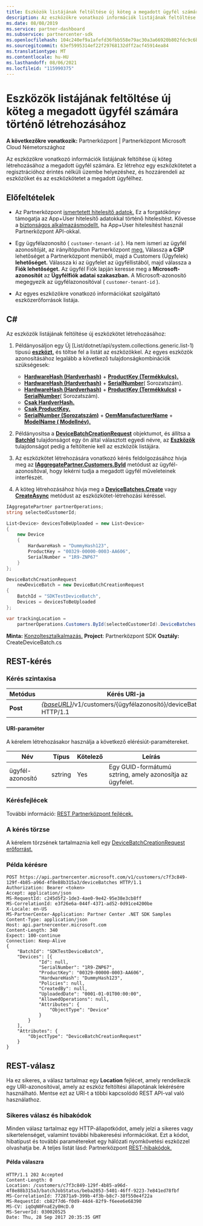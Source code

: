 ```yaml
---
title: Eszközök listájának feltöltése új köteg a megadott ügyfél számára történő létrehozásához
description: Az eszközökre vonatkozó információk listájának feltöltése új köteg létrehozásához a megadott ügyfél számára. Ez létrehoz egy eszközkötetet a regisztrációhoz érintés nélküli üzembe helyezéshez, és hozzárendeli az eszközöket és az eszközkötetet a megadott ügyfélhez.
ms.date: 08/08/2019
ms.service: partner-dashboard
ms.subservice: partnercenter-sdk
ms.openlocfilehash: 104c240ef9a1afefd36fbb558e79ac30a3a66920b802fdc9c6b65023a038af8c
ms.sourcegitcommit: 63ef5995314ef22f29768132dff2acf45914ea84
ms.translationtype: MT
ms.contentlocale: hu-HU
ms.lasthandoff: 08/06/2021
ms.locfileid: "115990375"
---
```

# <a name="upload-a-list-of-devices-to-create-a-new-batch-for-the-specified-customer"></a>Eszközök listájának feltöltése új köteg a megadott ügyfél számára történő létrehozásához

**A következőkre vonatkozik:** Partnerközpont | Partnerközpont Microsoft Cloud Németországhoz

Az eszközökre vonatkozó információk listájának feltöltése új köteg létrehozásához a megadott ügyfél számára. Ez létrehoz egy eszközkötetet a regisztrációhoz érintés nélküli üzembe helyezéshez, és hozzárendeli az eszközöket és az eszközkötetet a megadott ügyfélhez.

## <a name="prerequisites"></a>Előfeltételek

- Az Partnerközpont [ismertetett hitelesítő adatok.](partner-center-authentication.md) Ez a forgatókönyv támogatja az App+User hitelesítő adatokkal történő hitelesítést. Kövesse a [biztonságos alkalmazásmodellt,](enable-secure-app-model.md) ha App+User hitelesítést használ Partnerközpont API-okkal.

- Egy ügyfélazonosító ( `customer-tenant-id` ). Ha nem ismeri az ügyfél azonosítóját, az irányítópulton Partnerközpont [meg.](https://partner.microsoft.com/dashboard) Válassza **a CSP** lehetőséget a Partnerközpont menüből, majd a Customers (Ügyfelek) **lehetőséget.** Válassza ki az ügyfelet az ügyféllistából, majd válassza a **Fiók lehetőséget.** Az ügyfél Fiók lapján keresse meg a **Microsoft-azonosítót** az **Ügyfélfiók adatai szakaszban.** A Microsoft-azonosító megegyezik az ügyfélazonosítóval ( `customer-tenant-id` ).

- Az egyes eszközökre vonatkozó információkat szolgáltató eszközerőforrások listája.

## <a name="c"></a>C\#

Az eszközök listájának feltöltése új eszközkötet létrehozásához:

1. Példányosáljon egy Új [List/dotnet/api/system.collections.generic.list-1) típusú [**eszközt,**](/dotnet/api/microsoft.store.partnercenter.models.devicesdeployment.device) és töltse fel a listát az eszközökkel. Az egyes eszközök azonosításához legalább a következő tulajdonságkombinációk szükségesek:

   - [**HardwareHash (Hardverhash)**](/dotnet/api/microsoft.store.partnercenter.models.devicesdeployment.device.hardwarehash)  +  [**ProductKey (Termékkulcs).**](/dotnet/api/microsoft.store.partnercenter.models.devicesdeployment.device.productkey)
   - [**HardwareHash (Hardverhash)**](/dotnet/api/microsoft.store.partnercenter.models.devicesdeployment.device.hardwarehash)  +  [**SerialNumber**](/dotnet/api/microsoft.store.partnercenter.models.devicesdeployment.device.serialnumber)( Sorozatszám).
   - [**HardwareHash (Hardverhash)**](/dotnet/api/microsoft.store.partnercenter.models.devicesdeployment.device.hardwarehash)  +  [**ProductKey (Termékkulcs)**](/dotnet/api/microsoft.store.partnercenter.models.devicesdeployment.device.productkey)  +  [**SerialNumber**](/dotnet/api/microsoft.store.partnercenter.models.devicesdeployment.device.serialnumber)( Sorozatszám).
   - [**Csak HardverHash.**](/dotnet/api/microsoft.store.partnercenter.models.devicesdeployment.device.hardwarehash)
   - [**Csak ProductKey.**](/dotnet/api/microsoft.store.partnercenter.models.devicesdeployment.device.productkey)
   - [**SerialNumber (Sorozatszám)**](/dotnet/api/microsoft.store.partnercenter.models.devicesdeployment.device.serialnumber)  +  [**OemManufacturerName**](/dotnet/api/microsoft.store.partnercenter.models.devicesdeployment.device.oemmanufacturername)  +  [**ModelName ( Modellnév).**](/dotnet/api/microsoft.store.partnercenter.models.devicesdeployment.device.modelname)

2. Példányositsa a [**DeviceBatchCreationRequest**](/dotnet/api/microsoft.store.partnercenter.models.devicesdeployment.devicebatchcreationrequest) objektumot, és állítsa a [**BatchId**](/dotnet/api/microsoft.store.partnercenter.models.devicesdeployment.devicebatchcreationrequest.batchid) tulajdonságot egy ön által választott egyedi névre, az [**Eszközök**](/dotnet/api/microsoft.store.partnercenter.models.devicesdeployment.devicebatchcreationrequest.devices) tulajdonságot pedig a feltöltenie kell az eszközök listájára.

3. Az eszközkötet létrehozására vonatkozó kérés feldolgozásához hívja meg az [**IAggregatePartner.Customers.ById**](/dotnet/api/microsoft.store.partnercenter.customers.icustomercollection.byid) metódust az ügyfél-azonosítóval, hogy lekérni tudja a megadott ügyfél műveleteinek interfészét.

4. A köteg létrehozásához hívja meg a [**DeviceBatches.Create**](/dotnet/api/microsoft.store.partnercenter.devicesdeployment.idevicesbatchcollection) vagy [**CreateAsync**](/dotnet/api/microsoft.store.partnercenter.devicesdeployment.idevicesbatchcollection) metódust az eszközkötet-létrehozási kéréssel.

```csharp
IAggregatePartner partnerOperations;
string selectedCustomerId;

List<Device> devicesToBeUploaded = new List<Device>
{
    new Device
    {
        HardwareHash = "DummyHash123",
        ProductKey = "00329-00000-0003-AA606",
        SerialNumber = "1R9-ZNP67"
    }
};

DeviceBatchCreationRequest
    newDeviceBatch = new DeviceBatchCreationRequest
{
    BatchId = "SDKTestDeviceBatch",
    Devices = devicesToBeUploaded
};

var trackingLocation =
    partnerOperations.Customers.ById(selectedCustomerId).DeviceBatches.Create(newDeviceBatch);
```

**Minta:** [Konzoltesztalkalmazás.](console-test-app.md) **Project**: Partnerközpont SDK **Osztály:** CreateDeviceBatch.cs

## <a name="rest-request"></a>REST-kérés

### <a name="request-syntax"></a>Kérés szintaxisa

| Metódus   | Kérés URI-ja                                                                                   |
|----------|-----------------------------------------------------------------------------------------------|
| **Post** | [*{baseURL}*](partner-center-rest-urls.md)/v1/customers/{ügyfélazonosító}/deviceBatches HTTP/1.1 |

#### <a name="uri-parameter"></a>URI-paraméter

A kérelem létrehozásakor használja a következő elérésiút-paramétereket.

| Név        | Típus   | Kötelező | Leírás                                           |
|-------------|--------|----------|-------------------------------------------------------|
| ügyfél-azonosító | sztring | Yes      | Egy GUID-formátumú sztring, amely azonosítja az ügyfelet. |

### <a name="request-headers"></a>Kérésfejlécek

További információ: [REST Partnerközpont fejlécek.](headers.md)

### <a name="request-body"></a>A kérés törzse

A kérelem törzsének tartalmaznia kell egy [DeviceBatchCreationRequest erőforrást.](device-deployment-resources.md#devicebatchcreationrequest)

### <a name="request-example"></a>Példa kérésre

```http
POST https://api.partnercenter.microsoft.com/v1/customers/c7f3c849-129f-4b85-a96d-4f8e88b315a3/deviceBatches HTTP/1.1
Authorization: Bearer <token>
Accept: application/json
MS-RequestId: c245d5f2-1de3-4ae0-9e42-95e38e3cb8ff
MS-CorrelationId: e3f26e6a-044f-4371-ad52-0d91ce4200be
X-Locale: en-US
MS-PartnerCenter-Application: Partner Center .NET SDK Samples
Content-Type: application/json
Host: api.partnercenter.microsoft.com
Content-Length: 340
Expect: 100-continue
Connection: Keep-Alive
{
    "BatchId": "SDKTestDeviceBatch",
    "Devices": [{
            "Id": null,
            "SerialNumber": "1R9-ZNP67",
            "ProductKey": "00329-00000-0003-AA606",
            "HardwareHash": "DummyHash123",
            "Policies": null,
            "CreatedBy": null,
            "UploadedDate": "0001-01-01T00:00:00",
            "AllowedOperations": null,
            "Attributes": {
                "ObjectType": "Device"
            }
        }
    ],
    "Attributes": {
        "ObjectType": "DeviceBatchCreationRequest"
    }
}
```

## <a name="rest-response"></a>REST-válasz

Ha ez sikeres, a válasz tartalmaz egy **Location** fejlécet, amely rendelkezik egy URI-azonosítóval, amely az eszköz feltöltési állapotának lekérésére használható. Mentse ezt az URI-t a többi kapcsolódó REST API-val való használathoz.

### <a name="response-success-and-error-codes"></a>Sikeres válasz és hibakódok

Minden válasz tartalmaz egy HTTP-állapotkódot, amely jelzi a sikeres vagy sikertelenséget, valamint további hibakeresési információkat. Ezt a kódot, hibatípust és további paramétereket egy hálózati nyomkövetési eszközzel olvashatja be. A teljes listát lásd: Partnerközpont [REST-hibakódok.](error-codes.md)

#### <a name="response-example"></a>Példa válaszra

```http
HTTP/1.1 202 Accepted
Content-Length: 0
Location: /customers/c7f3c849-129f-4b85-a96d-4f8e88b315a3/batchJobStatus/beba2053-5401-46ff-9223-7e841ed78fbf
MS-CorrelationId: 772871a9-399b-4f3b-b8c7-38f550e4f22a
MS-RequestId: cb82f7d6-f0d9-44d4-82f9-f6eee6e68390
MS-CV: iqOqN0FnaE2y0HcD.0
MS-ServerId: 030020525
Date: Thu, 28 Sep 2017 20:35:35 GMT
```
